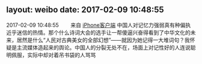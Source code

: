 layout: weibo
date: 2017-02-09 10:48:55
---
2017-02-09 10:48:55  &nbsp;&nbsp;&nbsp;&nbsp;&nbsp;&nbsp; 来自 <a href="http://app.weibo.com/t/feed/9ksdit" rel="nofollow">iPhone客户端</a>
中国人对记忆力强弱真有种偏执近乎迷信的热情。那个什么诗词大会的选手让一帮傻逼兴奋得看到了中华文化的未来，居然是什么“人民对古典美女的全部幻想”——就因为她记得一大堆词句？我怀疑是主流媒体造起来的舆论。中国人的分裂无处不在，场面上对记性好的人连说聪明佩服，实际中却对着吊书袋的人骂骂 ​​​
